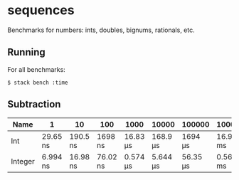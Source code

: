 # sequences

Benchmarks for numbers: ints, doubles, bignums, rationals, etc.

## Running

For all benchmarks:

    $ stack bench :time

<!-- RESULTS -->

## Subtraction

|Name|1|10|100|1000|10000|100000|1000000|
|---|---|---|---|---|---|---|---|
|Int|29.65 ns|190.5 ns|1698 ns|16.83 μs|168.9 μs|1694 μs|16.94 ms|
|Integer|6.994 ns|16.98 ns|76.02 ns|0.574 μs|5.644 μs|56.35 μs|0.560 ms|
